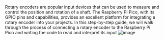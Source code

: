 Rotary encoders are popular input devices that can be used to measure and control the position and rotation of a shaft. The Raspberry Pi Pico, with its GPIO pins and capabilities, provides an excellent platform for integrating a rotary encoder into your projects. In this step-by-step guide, we will walk through the process of connecting a rotary encoder to the Raspberry Pi Pico and writing the code to read and interpret its input
![image](https://github.com/Circuit-Digest/Raspberry_Pi_Pico_Tutorial/assets/53686087/6fec1c3a-d37e-4757-8d0d-751f1db51e69)

